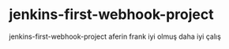 # jenkins-first-webhook-project
jenkins-first-webhook-project
aferin frank iyi olmuş daha iyi çalış
